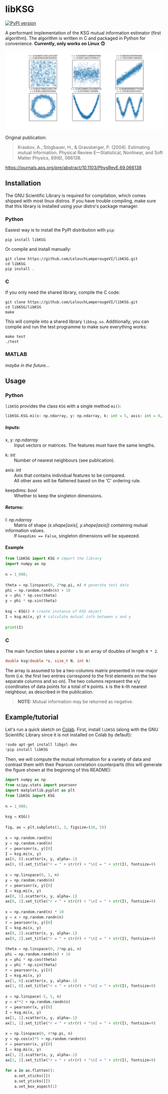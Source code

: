# libKSG
[![PyPI version](https://badge.fury.io/py/libKSG.svg)](https://badge.fury.io/py/libKSG)

A performant implementation of the KSG mutual information estimator (first algorithm).
The algorithm is written in C and packaged in Python for convenience.
**Currently, only works on Linux 🙃**

![example output](example.png)

Original publication:
> Kraskov, A., Stögbauer, H., & Grassberger, P. (2004). Estimating mutual information. Physical Review E—Statistical, Nonlinear, and Soft Matter Physics, 69(6), 066138.

https://journals.aps.org/pre/abstract/10.1103/PhysRevE.69.066138

## Installation
The GNU Scientific Library is required for compilation, which comes shipped with most linux distros.
If you have trouble compiling, make sure that this library is installed using your distro's package manager.

### Python
Easiest way is to install the PyPI distribution with `pip`:
```SHELL
pip install libKSG
```
Or compile and install manually:
```SHELL
git clone https://github.com/LelouchLamperougeVI/libKSG.git
cd libKSG
pip install .
```

### C
If you only need the shared library, compile the C code:
```SHELL
git clone https://github.com/LelouchLamperougeVI/libKSG.git
cd libKSG/libKSG
make
```
This will compile into a shared library `libksg.so`.
Additionally, you can compile and run the test programme to make sure everything works:
```SHELL
make test
./test
```

### MATLAB
_maybe in the future..._

## Usage
### Python
`libKSG` provides the class `KSG` with a single method `mi()`:
```python
libKSG.KSG.mi(x: np.ndarray, y: np.ndarray, k: int = 5, axis: int = 0, keepdims: bool = False)
```
##### Inputs:
x, y: _np.ndarray_\
&emsp;&emsp;Input vectors or matrices. The features must have the same lengths.

k: _int_\
&emsp;&emsp;Number of nearest neighbours (see publication).

axis: _int_\
&emsp;&emsp;Axis that contains individual features to be compared.\
&emsp;&emsp;All other axes will be flattened based on the 'C' ordering rule.

keepdims: _bool_\
&emsp;&emsp;Whether to keep the singleton dimensions.

##### Returns:
I: _np.ndarray_\
&emsp;&emsp;Matrix of shape _(x.shape[axis], y.shape[axis])_ containing mutual information values.\
&emsp;&emsp;If `keepdims == False`, singleton dimensions will be squeezed.

#### Example
```python
from libKSG import KSG # import the library
import numpy as np

n = 1_000;

theta = np.linspace(0, 2*np.pi, n) # generate test data
phi = np.random.randn(n) + 10
x = phi * np.cos(theta)
y = phi * np.sin(theta)

ksg = KSG() # create instance of KSG object
I = ksg.mi(x, y) # calculate mutual info between x and y

print(I)

```

### C
The main function takes a pointer ```x``` to an array of doubles of length ```N * 2```.
```C
double ksg(double *x, size_t N, int k)
```
The array is assumed to be a two-columns matrix presented in row-major form
(i.e. the first two entries correspond to the first elements on the two separate columns and so on).
The two columns represent the x/y coordinates of data points for a total of ```N``` points.
```k``` is the k-th nearest neighbour, as described in the publication.

> **NOTE:** Mutual information may be returned as negative.


## Example/tutorial
Let's run a quick sketch on [Colab](https://colab.research.google.com/).
First, install `libKSG` (along with the GNU Scientific Library since it is not installed on Colab by default):
```python
!sudo apt-get install libgsl-dev
!pip install libKSG
```
Then, we will compute the mutual information for a variety of data and contrast them with their Pearson correlation counterparts (this will generate the figure shown at the beginning of this README):
```python
import numpy as np
from scipy.stats import pearsonr
import matplotlib.pyplot as plt
from libKSG import KSG

n = 1_000;

ksg = KSG()

fig, ax = plt.subplots(2, 3, figsize=(10, 5))

x = np.random.rand(n)
y = np.random.rand(n)
r = pearsonr(x, y)[0]
I = ksg.mi(x, y)
ax[0, 0].scatter(x, y, alpha=.1)
ax[0, 0].set_title("r = " + str(r) + "\nI = " + str(I), fontsize=9)

x = np.linspace(0, 1, n)
y = np.random.randn(n)
r = pearsonr(x, y)[0]
I = ksg.mi(x, y)
ax[0, 1].scatter(x, y, alpha=.1)
ax[0, 1].set_title("r = " + str(r) + "\nI = " + str(I), fontsize=9)

x = np.random.rand(n) * 10
y = x + np.random.randn(n)
r = pearsonr(x, y)[0]
I = ksg.mi(x, y)
ax[0, 2].scatter(x, y, alpha=.1)
ax[0, 2].set_title("r = " + str(r) + "\nI = " + str(I), fontsize=9)

theta = np.linspace(0, 2*np.pi, n)
phi = np.random.randn(n) + 10
x = phi * np.cos(theta)
y = phi * np.sin(theta)
r = pearsonr(x, y)[0]
I = ksg.mi(x, y)
ax[1, 0].scatter(x, y, alpha=.1)
ax[1, 0].set_title("r = " + str(r) + "\nI = " + str(I), fontsize=9)

x = np.linspace(-5, 5, n)
y = x**2 + np.random.randn(n)
r = pearsonr(x, y)[0]
I = ksg.mi(x, y)
ax[1, 1].scatter(x, y, alpha=.1)
ax[1, 1].set_title("r = " + str(r) + "\nI = " + str(I), fontsize=9)

x = np.linspace(0, 4*np.pi, n)
y = np.cos(x)*5 + np.random.randn(n)
r = pearsonr(x, y)[0]
I = ksg.mi(x, y)
ax[1, 2].scatter(x, y, alpha=.1)
ax[1, 2].set_title("r = " + str(r) + "\nI = " + str(I), fontsize=9)

for a in ax.flatten():
    a.set_xticks([])
    a.set_yticks([])
    a.set_box_aspect(1)
```
